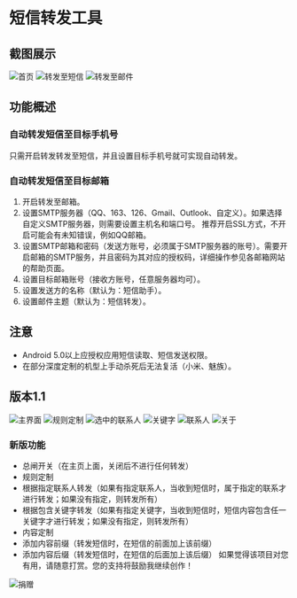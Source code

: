 # 短信转发工具
## 截图展示
![首页](https://github.com/HaoFeiWang/MessageRelayer/blob/master/screen/screen_main.jpg)
![转发至短信](https://github.com/HaoFeiWang/MessageRelayer/blob/master/screen/screen_email.jpg)
![转发至邮件](https://github.com/HaoFeiWang/MessageRelayer/blob/master/screen/screen_sms.jpg)

## 功能概述
### 自动转发短信至目标手机号
只需开启转发转发至短信，并且设置目标手机号就可实现自动转发。
### 自动转发短信至目标邮箱
1. 开启转发至邮箱。
2. 设置SMTP服务器（QQ、163、126、Gmail、Outlook、自定义）。如果选择自定义SMTP服务器，则需要设置主机名和端口号。
推荐开启SSL方式，不开启可能会有未知错误，例如QQ邮箱。
3. 设置SMTP邮箱和密码（发送方账号，必须属于SMTP服务器的账号）。需要开启邮箱的SMTP服务，并且密码为其对应的授权码，详细操作参见各邮箱网站的帮助页面。
4. 设置目标邮箱账号（接收方账号，任意服务器均可）。
5. 设置发送方的名称（默认为：短信助手）。
6. 设置邮件主题（默认为：短信转发）。

## 注意
- Android 5.0以上应授权应用短信读取、短信发送权限。
- 在部分深度定制的机型上手动杀死后无法复活（小米、魅族）。

## 版本1.1
![主界面](https://github.com/HaoFeiWang/MessageRelayer/blob/develop/screen/screen_main2.jpg)
![规则定制](https://github.com/HaoFeiWang/MessageRelayer/blob/develop/screen/screen_rule.jpg)
![选中的联系人](https://github.com/HaoFeiWang/MessageRelayer/blob/develop/screen/screen_select.jpg)
![关键字](https://github.com/HaoFeiWang/MessageRelayer/blob/develop/screen/screen_key%20.jpg)
![联系人](https://github.com/HaoFeiWang/MessageRelayer/blob/develop/screen/screen_list.jpg)
![关于](https://github.com/HaoFeiWang/MessageRelayer/blob/develop/screen/screen_about.jpg)

### 新版功能
- 总闸开关（在主页上面，关闭后不进行任何转发）
- 规则定制
 - 根据指定联系人转发（如果有指定联系人，当收到短信时，属于指定的联系才进行转发；如果没有指定，则转发所有）
 - 根据包含关键字转发（如果有指定关键字，当收到短信时，短信内容包含任一关键字才进行转发；如果没有指定，则转发所有）
- 内容定制
 - 添加内容前缀（转发短信时，在短信的前面加上该前缀）
 - 添加内容后缀（转发短信时，在短信的后面加上该后缀）
如果觉得该项目对您有用，请随意打赏。您的支持将鼓励我继续创作！

![捐赠](https://github.com/HaoFeiWang/MessageRelayer/blob/master/screen/contribution.jpg)
